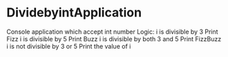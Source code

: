 # DividebyintApplication
Console application which accept int number
Logic: 
i is divisible by 3 Print Fizz
i is divisible by 5 Print Buzz
i is divisible by both 3 and 5 Print FizzBuzz
i is not divisible by 3 or 5 Print the value of i
